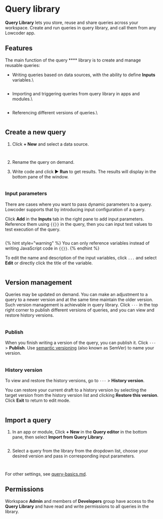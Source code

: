 # Query library

**Query Library** lets you store, reuse and share queries across your workspace. Create and run queries in query library, and call them from any Lowcoder app.

## Features

The main function of the query **** library is to create and manage reusable queries:

*   Writing queries based on data sources, with the ability to define **Inputs** variables.\


    <figure><img src="../.gitbook/assets/query library 1.png" alt=""><figcaption></figcaption></figure>
*   Importing and triggering queries from query library in apps and modules.\


    <figure><img src="../.gitbook/assets/query library 2.png" alt=""><figcaption></figcaption></figure>
*   Referencing different versions of queries.\


    <figure><img src="../.gitbook/assets/query library 3.png" alt=""><figcaption></figcaption></figure>

## Create a new query

1.  Click **+ New** and select a data source.

    <figure><img src="../.gitbook/assets/query library 4.png" alt=""><figcaption></figcaption></figure>



    <figure><img src="../.gitbook/assets/query library 5.png" alt=""><figcaption></figcaption></figure>
2. Rename the query on demand.
3.  Write code and click ▶ **Run** to get results. The results will display in the bottom pane of the window.

    <figure><img src="../.gitbook/assets/query library 6.png" alt=""><figcaption></figcaption></figure>

### Input parameters

There are cases where you want to pass dynamic parameters to a query. Lowcoder supports that by introducing input configuration of a query.

Click **Add** in the **Inputs** tab in the right pane to add input parameters. Reference them using `{{}}` in the query, then you can input test values to test execution of the query.

<figure><img src="../.gitbook/assets/query library 7.png" alt=""><figcaption></figcaption></figure>

{% hint style="warning" %}
You can only reference variables instead of writing JavaScript code in `{{}}`.
{% endhint %}

To edit the name and description of the input variables, click `...` and select **Edit** or directly click the title of the variable.

<figure><img src="../.gitbook/assets/query library 8.png" alt=""><figcaption></figcaption></figure>

## Version management

Queries may be updated on demand. You can make an adjustment to a query to a newer version and at the same time maintain the older version. Such version management is achievable in query library. Click `···` in the top right corner to publish different versions of queries, and you can view and restore history versions.

<figure><img src="../.gitbook/assets/query library 9.png" alt=""><figcaption></figcaption></figure>

### Publish

When you finish writing a version of the query, you can publish it. Click `···` > **Publish**. Use [semantic versioning](https://semver.org/) (also known as SemVer) to name your version.

<figure><img src="../.gitbook/assets/query library 10.png" alt=""><figcaption></figcaption></figure>

### History version

To view and restore the history versions, go to `···` > **History version**.

You can restore your current draft to a history version by selecting the target version from the history version list and clicking **Restore this version**. Click **Exit** to return to edit mode.

<figure><img src="../.gitbook/assets/query library 11.png" alt=""><figcaption></figcaption></figure>

## Import a query

1.  In an app or module, Click **+ New** in the **Query editor** in the bottom pane, then select **Import from Query Library**. &#x20;

    <figure><img src="../.gitbook/assets/query library 12.png" alt=""><figcaption></figcaption></figure>
2. Select a query from the library from the dropdown list, choose your desired version and pass in corresponding input parameters.

<figure><img src="../.gitbook/assets/query library 13.png" alt=""><figcaption></figcaption></figure>

<figure><img src="../.gitbook/assets/query library 14.png" alt=""><figcaption></figcaption></figure>

For other settings, see [query-basics.md](query-basics.md "mention").

## Permissions

Workspace **Admin** and members of **Developers** group have access to the **Query Library** and have read and write permissions to all queries in the library.
